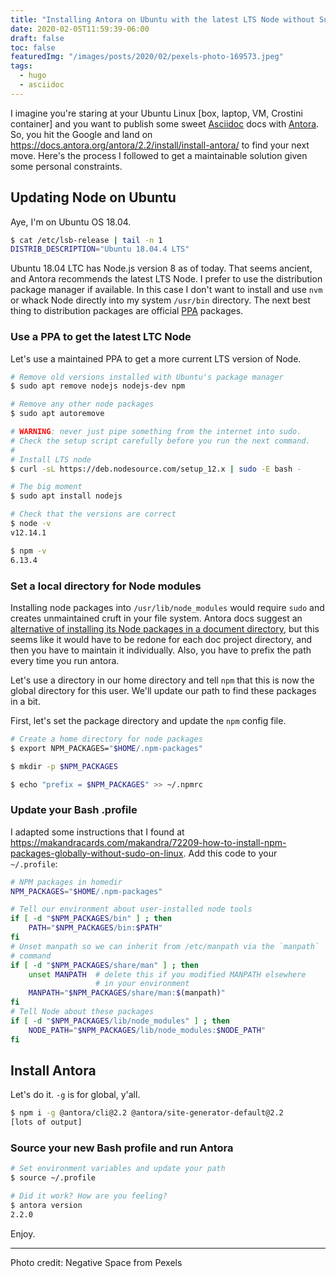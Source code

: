 ```yaml
---
title: "Installing Antora on Ubuntu with the latest LTS Node without Sudo"
date: 2020-02-05T11:59:39-06:00
draft: false
toc: false
featuredImg: "/images/posts/2020/02/pexels-photo-169573.jpeg"
tags: 
  - hugo
  - asciidoc
---
```


I imagine you're staring at your Ubuntu Linux [box, laptop, VM, Crostini
container] and you want to publish some sweet [Asciidoc](http://asciidoc.org/)
docs with [Antora](https://antora.org/). So, you hit the Google and land on
<https://docs.antora.org/antora/2.2/install/install-antora/> to find your next
move. Here's the process I followed to get a maintainable solution given some
personal constraints.

## Updating Node on Ubuntu

Aye, I'm on Ubuntu OS 18.04.

```bash
$ cat /etc/lsb-release | tail -n 1
DISTRIB_DESCRIPTION="Ubuntu 18.04.4 LTS"
```

Ubuntu 18.04 LTC has Node.js version 8 as of today. That seems ancient, and
Antora recommends the latest LTS Node. I prefer to use the distribution package
manager if available. In this case I don't want to install and use `nvm` or
whack Node directly into my system `/usr/bin` directory. The next best thing to
distribution packages are official [PPA](https://help.ubuntu.com/community/PPA)
packages.

### Use a PPA to get the latest LTC Node

Let's use a maintained PPA to get a more current LTS version of Node.

```bash
# Remove old versions installed with Ubuntu's package manager
$ sudo apt remove nodejs nodejs-dev npm

# Remove any other node packages
$ sudo apt autoremove

# WARNING: never just pipe something from the internet into sudo.
# Check the setup script carefully before you run the next command.
#
# Install LTS node 
$ curl -sL https://deb.nodesource.com/setup_12.x | sudo -E bash -

# The big moment
$ sudo apt install nodejs

# Check that the versions are correct
$ node -v
v12.14.1

$ npm -v
6.13.4
```

### Set a local directory for Node modules

Installing node packages into `/usr/lib/node_modules` would require `sudo` and
creates unmaintained cruft in your file system. Antora docs suggest an
[alternative of installing its Node packages in a document
directory](https://docs.antora.org/antora/2.2/install/install-antora/#install-dir),
but this seems like it would have to be redone for each doc project directory,
and then you have to maintain it individually. Also, you have to prefix the path
every time you run antora.

Let's use a directory in our home directory and tell `npm` that this is now the
global directory for this user. We'll update our path to find these packages in
a bit.

First, let's set the package directory and update the `npm` config file.

```bash
# Create a home directory for node packages
$ export NPM_PACKAGES="$HOME/.npm-packages"

$ mkdir -p $NPM_PACKAGES

$ echo "prefix = $NPM_PACKAGES" >> ~/.npmrc
```

### Update your Bash .profile

I adapted some instructions that I found at
<https://makandracards.com/makandra/72209-how-to-install-npm-packages-globally-without-sudo-on-linux>.
Add this code to your `~/.profile`:

```bash
# NPM packages in homedir
NPM_PACKAGES="$HOME/.npm-packages"

# Tell our environment about user-installed node tools
if [ -d "$NPM_PACKAGES/bin" ] ; then
    PATH="$NPM_PACKAGES/bin:$PATH"
fi
# Unset manpath so we can inherit from /etc/manpath via the `manpath`
# command
if [ -d "$NPM_PACKAGES/share/man" ] ; then
    unset MANPATH  # delete this if you modified MANPATH elsewhere
                   # in your environment
    MANPATH="$NPM_PACKAGES/share/man:$(manpath)"
fi
# Tell Node about these packages
if [ -d "$NPM_PACKAGES/lib/node_modules" ] ; then
    NODE_PATH="$NPM_PACKAGES/lib/node_modules:$NODE_PATH"
fi
```

## Install Antora

Let's do it. `-g` is for global, y'all.

```bash
$ npm i -g @antora/cli@2.2 @antora/site-generator-default@2.2
[lots of output]
```

### Source your new Bash profile and run Antora

```bash
# Set environment variables and update your path
$ source ~/.profile

# Did it work? How are you feeling?
$ antora version
2.2.0
```

Enjoy.

---
Photo credit: Negative Space from Pexels
